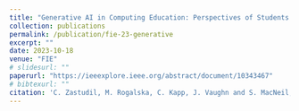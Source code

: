 ```yaml
---
title: "Generative AI in Computing Education: Perspectives of Students and Instructors"
collection: publications
permalink: /publication/fie-23-generative
excerpt: ""
date: 2023-10-18
venue: "FIE"
# slidesurl: ""
paperurl: "https://ieeexplore.ieee.org/abstract/document/10343467"
# bibtexurl: ""
citation: 'C. Zastudil, M. Rogalska, C. Kapp, J. Vaughn and S. MacNeil, "Generative AI in Computing Education: Perspectives of Students and Instructors," <i>2023 IEEE Frontiers in Education Conference (FIE)</i>, College Station, TX, USA, 2023, pp. 1-9.'
---
```


